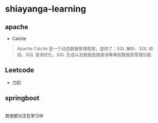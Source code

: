 # shiayanga-learning
## apache
+ Calcite 
> Apache Calcite 是一个动态数据管理框架，提供了：SQL 解析、SQL 校验、SQL 查询优化、SQL 生成以及数据连接查询等典型数据库管理功能
## Leetcode
+ 力扣
## springboot
<br>
其他部分正在学习中